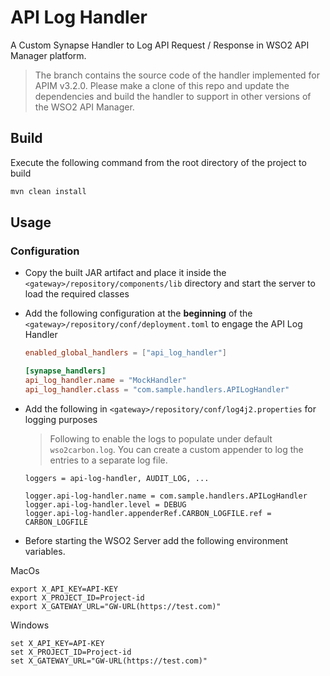 # API Log Handler

A Custom Synapse Handler to Log API Request / Response in WSO2 API Manager platform.

> The branch contains the source code of the handler implemented for APIM v3.2.0. Please make a clone of this repo and update the dependencies and build the handler to support in other versions of the WSO2 API Manager.

## Build

Execute the following command from the root directory of the project to build

```sh
mvn clean install
```

## Usage

### Configuration

- Copy the built JAR artifact and place it inside the `<gateway>/repository/components/lib` directory and start the server to load the required classes
- Add the following configuration at the **beginning** of the `<gateway>/repository/conf/deployment.toml` to engage the API Log Handler

  ```toml
  enabled_global_handlers = ["api_log_handler"]

  [synapse_handlers]
  api_log_handler.name = "MockHandler"
  api_log_handler.class = "com.sample.handlers.APILogHandler"
  ```

- Add the following in `<gateway>/repository/conf/log4j2.properties` for logging purposes
  
  > Following to enable the logs to populate under default `wso2carbon.log`. You can create a custom appender to log the entries to a separate log file.
  
  ```properties
  loggers = api-log-handler, AUDIT_LOG, ...

  logger.api-log-handler.name = com.sample.handlers.APILogHandler
  logger.api-log-handler.level = DEBUG
  logger.api-log-handler.appenderRef.CARBON_LOGFILE.ref = CARBON_LOGFILE
  ```

- Before starting the WSO2 Server add the following environment variables.

MacOs
```
export X_API_KEY=API-KEY
export X_PROJECT_ID=Project-id
export X_GATEWAY_URL="GW-URL(https://test.com)" 
```
Windows
```
set X_API_KEY=API-KEY
set X_PROJECT_ID=Project-id
set X_GATEWAY_URL="GW-URL(https://test.com)" 
```